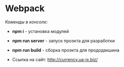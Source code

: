 # Webpack
*Коменды в консоле:*
* **npm i** - установка модулей
* **npm run server** - запуск проэкта для разработки
* **npm run build** - сборка проэкта для прододакшина


* Ссылка на сайт: http://currency.ua-ix.biz/